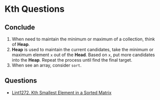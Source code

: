# Kth Questions

## Conclude

1. When need to maintain the minimum or maximum of a collection, think of **Heap**.
2. **Heap** is used to maintain the current candidates, take the minimum or maximum element `x` out of the **Head**. Based on `x`, put more candidates into the **Heap**. Repeat the process until find the final target.
3. When see an array, consider `sort`.

## Questions

* <a href="Lint1272KthSmallestElementInSortedMatrix.md">Lint1272. Kth Smallest Element in a Sorted Matrix</a>
